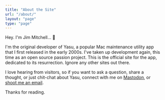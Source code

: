 ```yaml
---
title: "About the Site"
url: "/about/"
layout: "page"
type: "page"
---
```

Hey. I'm Jim Mitchell... 👋

I'm the original developer of Yasu, a popular Mac maintenance utility app that I first released in the early 2000s. I've taken up development again, this time as an open source passion project. This is the official site for the app, dedicated to its resurrection. Ignore any other sites out there.

I love hearing from visitors, so if you want to ask a question, share a thought, or just chit-chat about Yasu, connect with me on [Mastodon](https://social.lol/@jim), or [shoot me an email](mailto:hello@jimmitchell.dev).

Thanks for reading.
